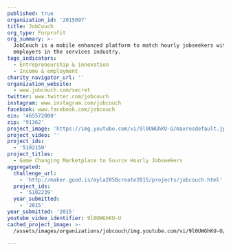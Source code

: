 ```yaml
---
published: true
organization_id: '2015097'
title: JobCouch
org_type: Forprofit
org_summary: >-
  JobCouch is a mobile enhanced platform to match hourly jobseekers with
  employers in the services industry.
tags_indicators:
  - Entrepreneurship & innovation
  - Income & employment
charity_navigator_url: ''
organization_website:
  - www.jobcouch.com/secret
twitter: www.twitter.com/jobcouch
instagram: www.instagram.com/jobcouch
facebook: www.facebook.com/jobcouch
ein: '465572000'
zip: '91362'
project_image: 'https://img.youtube.com/vi/9l0UWGhKU-U/maxresdefault.jpg'
project_video: ''
project_ids:
  - '5102150'
project_titles:
  - Game Changing Marketplace to Source Hourly Jobseekers
aggregated:
  challenge_url:
    - 'http://maker.good.is/myla2050create2015/projects/jobcouch.html'
  project_ids:
    - '5102239'
  year_submitted:
    - '2015'
year_submitted: '2015'
youtube_video_identifier: 9l0UWGhKU-U
cached_project_image: >-
  /assets/images/organizations/jobcouch/img.youtube.com/vi/9l0UWGhKU-U/maxresdefault.jpg

---
```

